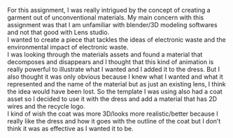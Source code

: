 For this assignment, I was really intrigued by the concept of creating a garment out of unconventional materials. My main concern with this assignment was that I am unfamiliar with blender/3D modeling softwares and not that good with Lens studio. </br>
I wanted to create a piece that tackles the ideas of electronic waste and the environmental impact of electronic waste. </br>
I was looking through the materials assets and found a material that decomposes and disappears and I thought that this kind of animation is really powerful to illustrate what I wanted and I added it to the dress. But I also thought it was only obvious because I knew what I wanted and what it represented and the name of the material but as just an existing lens, I think the idea would have been lost. So the template I was using also had a coat asset so I decided to use it with the dress and add a material that has 2D wires and the recycle logo.  </br>
I kind of wish the coat was more 3D/looks more realistic/better because I really like the dress and how it goes with the outline of the coat but I don’t think it was as effective as I wanted it to be.  </br>
 

